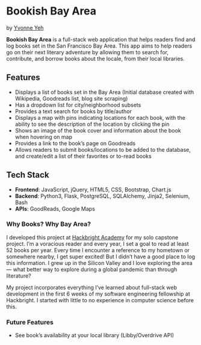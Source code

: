 # Bookish Bay Area

by [Yvonne Yeh](https://yvonneyeh.com)

**Bookish Bay Area** is a full-stack web application that helps readers find and log books set in the San Francisco Bay Area. This app aims to help readers go on their next literary adventure by allowing them to search for, contribute, and borrow books about the locale, from their local libraries.

## Features

- Displays a list of books set in the Bay Area (Initial database created with Wikipedia, Goodreads list, blog site scraping)
- Has a dropdown list for city/neighborhood subsets
- Provides a text search for books by title/author
- Displays a map with pins indicating locations for each book, with the ability to see the description of the location by clicking the pin
- Shows an image of the book cover and information about the book when hovering on map
- Provides a link to the book’s page on Goodreads
- Allows readers to submit books/locations to be added to the database, and create/edit a list of their favorites or to-read books

## Tech Stack
- **Frontend**: JavaScript, jQuery, HTML5, CSS, Bootstrap, Chart.js
- **Backend**: Python3, Flask, PostgreSQL, SQLAlchemy, Jinja2, Selenium, Bash
- **APIs**: GoodReads, Google Maps

### Why Books? Why Bay Area?
I developed this project at [Hackbright Academy](http://www.hackbrightacademy.com/) for my solo capstone project. I’m a voracious reader and every year, I set a goal to read at least 52 books per year. Every time I encounter a reference to my hometown or somewhere nearby, I get super excited! But I didn’t have a good place to log this information. I grew up in the Silicon Valley and I love exploring the area –– what better way to explore during a global pandemic than through literature? 

My project incorporates everything I’ve learned about full-stack web development in the first 6 weeks of my software engineering fellowship at Hackbright. I started with little to no experience in computer science before this.

### Future Features
- See book’s availability at your local library (Libby/Overdrive API) 

